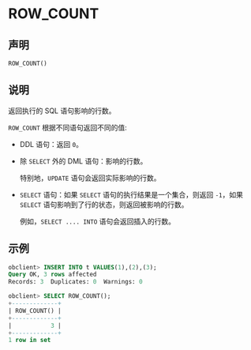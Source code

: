 # ROW_COUNT

## 声明

```sql
ROW_COUNT()
```

## 说明

返回执行的 SQL 语句影响的行数。

`ROW_COUNT` 根据不同语句返回不同的值:

* DDL 语句：返回 `0`。

* 除 `SELECT` 外的 DML 语句：影响的行数。

  特别地，`UPDATE` 语句会返回实际影响的行数。
  
* `SELECT` 语句：如果 `SELECT` 语句的执行结果是一个集合，则返回 `-1`，如果 `SELECT` 语句影响到了行的状态，则返回被影响的行数。

  例如，`SELECT .... INTO` 语句会返回插入的行数。
  
## 示例

```sql
obclient> INSERT INTO t VALUES(1),(2),(3);
Query OK, 3 rows affected 
Records: 3  Duplicates: 0  Warnings: 0

obclient> SELECT ROW_COUNT();
+-------------+
| ROW_COUNT() |
+-------------+
|           3 |
+-------------+
1 row in set
```
